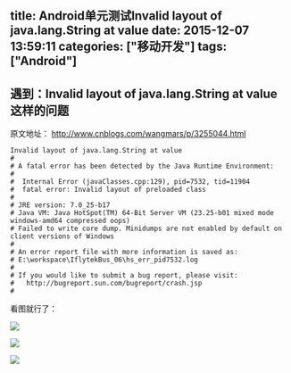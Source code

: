 title: Android单元测试Invalid layout of java.lang.String at value
date: 2015-12-07 13:59:11
categories: ["移动开发"]
tags: ["Android"]
---
## 遇到：Invalid layout of java.lang.String at value 这样的问题

>
原文地址： http://www.cnblogs.com/wangmars/p/3255044.html


```
Invalid layout of java.lang.String at value
#
# A fatal error has been detected by the Java Runtime Environment:
#
#  Internal Error (javaClasses.cpp:129), pid=7532, tid=11904
#  fatal error: Invalid layout of preloaded class
#
# JRE version: 7.0_25-b17
# Java VM: Java HotSpot(TM) 64-Bit Server VM (23.25-b01 mixed mode windows-amd64 compressed oops)
# Failed to write core dump. Minidumps are not enabled by default on client versions of Windows
#
# An error report file with more information is saved as:
# E:\workspace\IflytekBus_06\hs_err_pid7532.log
#
# If you would like to submit a bug report, please visit:
#   http://bugreport.sun.com/bugreport/crash.jsp
#
```

看图就行了：

![](http://7xkexv.dl1.z0.glb.clouddn.com/15-12-7/37522371.jpg)

![](http://7xkexv.dl1.z0.glb.clouddn.com/15-12-7/1980770.jpg)

![](http://7xkexv.dl1.z0.glb.clouddn.com/15-12-7/46028471.jpg)
